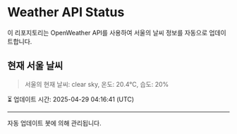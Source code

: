 
# Weather API Status

이 리포지토리는 OpenWeather API를 사용하여 서울의 날씨 정보를 자동으로 업데이트합니다.

## 현재 서울 날씨
> 서울의 현재 날씨: clear sky, 온도: 20.4°C, 습도: 20%

⏳ 업데이트 시간: 2025-04-29 04:16:41 (UTC)

---
자동 업데이트 봇에 의해 관리됩니다.
